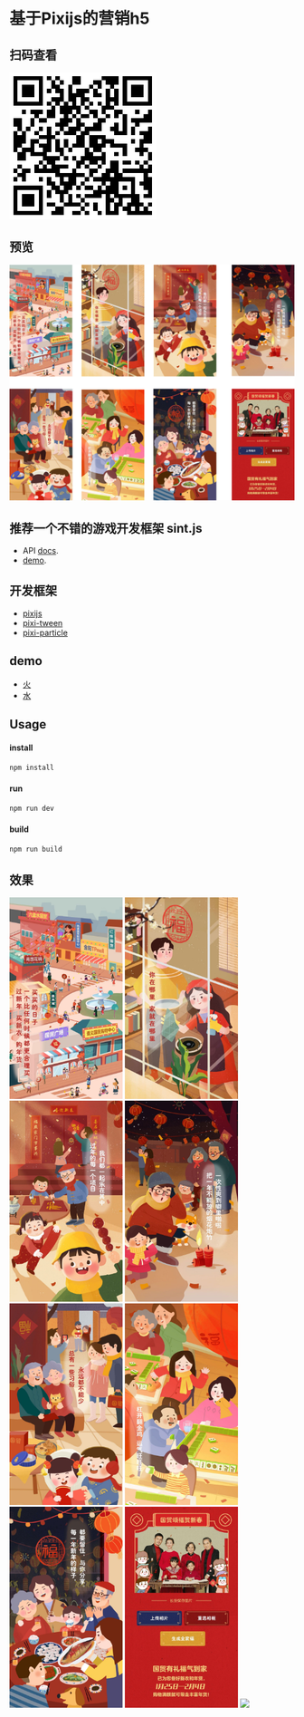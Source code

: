 # 基于Pixijs的营销h5

## 扫码查看
![code](./doc/code.png)

## 预览
![code](./doc/bg.jpg)


## 推荐一个不错的游戏开发框架 sint.js

- API [docs](https://watertian.github.io/sint.js/docs/).
- [demo](https://watertian.github.io/sint-example/).


## 开发框架
- [pixijs](https://pixijs.io/examples/#/basics/basic.js)
- [pixi-tween](https://themoonrat.github.io/pixi-tween/docs/index.html)
- [pixi-particle](http://pixijs.io/pixi-particles/docs/index.html)


## demo
- [火](https://pixijs.io/pixi-particles/examples/flame.html)
- [水](https://www.sucaihuo.com/js/3139.html)

## Usage

#### install

```sh
npm install
```

#### run

```sh
npm run dev
```

#### build

```sh
npm run build
```

## 效果

<img src="./doc/1.JPG" width="200px">
<img src="./doc/2.JPG" width="200px">
<img src="./doc/3.JPG" width="200px">
<img src="./doc/4.JPG" width="200px">
<img src="./doc/5.JPG" width="200px">
<img src="./doc/6.JPG" width="200px">
<img src="./doc/7.JPG" width="200px">
<img src="./doc/8.JPG" width="200px">
<img src="./doc/9.JPG" width="200px">




